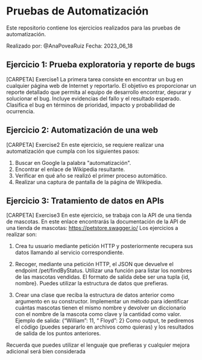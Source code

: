 # Pruebas de Automatización
Este repositorio contiene los ejercicios realizados para las pruebas de automatización.

Realizado por: 	@AnaPoveaRuiz
Fecha: 			2023_06_18 

## Ejercicio 1: Prueba exploratoria y reporte de bugs
[CARPETA] Exercise1
La primera tarea consiste en encontrar un bug en cualquier página web de Internet y reportarlo. 
El objetivo es proporcionar un reporte detallado que permita al equipo de desarrollo encontrar, 
depurar y solucionar el bug. Incluye evidencias del fallo y el resultado esperado. 
Clasifica el bug en términos de prioridad, impacto y probabilidad de ocurrencia.

## Ejercicio 2: Automatización de una web
[CARPETA] Exercise2
En este ejercicio, se requiere realizar una automatización que cumpla con los siguientes pasos:
1. Buscar en Google la palabra "automatización".
2. Encontrar el enlace de Wikipedia resultante.
3. Verificar en qué año se realizó el primer proceso automático.
4. Realizar una captura de pantalla de la página de Wikipedia.

## Ejercicio 3: Tratamiento de datos en APIs
[CARPETA] Exercise3
En este ejercicio, se trabaja con la API de una tienda de mascotas. 
En este enlace encontrarás la documentación de la API de una tienda de mascotas: https://petstore.swagger.io/
Los ejercicios a realizar son: 

1. Crea tu usuario mediante petición HTTP y posteriormente recupera sus datos llamando al servicio correspondiente.

2. Recoger, mediante una petición HTTP, el JSON que devuelve el endpoint /pet/findByStatus.
   Utilizar una función para listar los nombres de las mascotas vendidas. 
   El formato de salida debe ser una tupla {id, nombre}.
   Puedes utilizar la estructura de datos que prefieras.
   
4. Crear una clase que reciba la estructura de datos anterior como argumento en su constructor. 
   Implementar un método para identificar cuántas mascotas tienen el mismo nombre y 
   devolver un diccionario con el nombre de la mascota como clave y la cantidad como valor.
   Ejemplo de salida: {“William”: 11, “ Floyd”: 2} 
   Como output, te pediremos el código (puedes separarlo en archivos como quieras) y los resultados de salida de los puntos anteriores.

Recuerda que puedes utilizar el lenguaje que prefieras y cualquier mejora adicional será bien considerada
